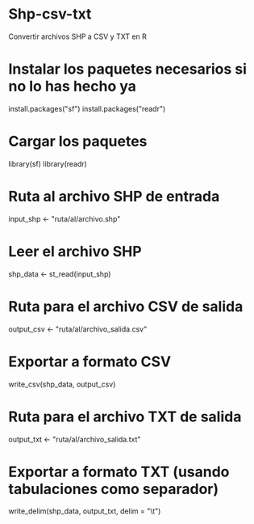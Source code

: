 # Shp-csv-txt
Convertir archivos SHP a CSV y TXT en R

# Instalar los paquetes necesarios si no lo has hecho ya

install.packages("sf")
install.packages("readr")

# Cargar los paquetes

library(sf)
library(readr)

# Ruta al archivo SHP de entrada

input_shp <- "ruta/al/archivo.shp"

# Leer el archivo SHP

shp_data <- st_read(input_shp)

# Ruta para el archivo CSV de salida

output_csv <- "ruta/al/archivo_salida.csv"

# Exportar a formato CSV

write_csv(shp_data, output_csv)

# Ruta para el archivo TXT de salida

output_txt <- "ruta/al/archivo_salida.txt"

# Exportar a formato TXT (usando tabulaciones como separador)

write_delim(shp_data, output_txt, delim = "\t")

